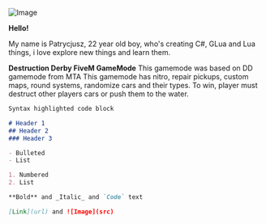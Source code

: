 ![Image](https://i.imgur.com/NQaRMsV.png)



**Hello!**


My name is Patrycjusz, 22 year old boy, who's creating C#, GLua and Lua things, i love explore new things and learn them.

**Destruction Derby FiveM GameMode**
This gamemode was based on DD gamemode from MTA This gamemode has nitro, repair pickups, custom maps, round systems, randomize cars and their types. To win, player must destruct other players cars or push them to the water.

        
```markdown
Syntax highlighted code block

# Header 1
## Header 2
### Header 3

- Bulleted
- List

1. Numbered
2. List

**Bold** and _Italic_ and `Code` text

[Link](url) and ![Image](src)
```
